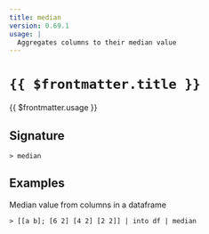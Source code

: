 ```yaml
---
title: median
version: 0.69.1
usage: |
  Aggregates columns to their median value
---
```


# <code>{{ $frontmatter.title }}</code>

<div style='white-space: pre-wrap;'>{{ $frontmatter.usage }}</div>

## Signature

```> median ```

## Examples

Median value from columns in a dataframe
```shell
> [[a b]; [6 2] [4 2] [2 2]] | into df | median
```
